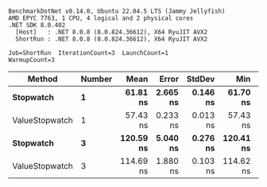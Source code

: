 ```

BenchmarkDotNet v0.14.0, Ubuntu 22.04.5 LTS (Jammy Jellyfish)
AMD EPYC 7763, 1 CPU, 4 logical and 2 physical cores
.NET SDK 8.0.402
  [Host]   : .NET 8.0.8 (8.0.824.36612), X64 RyuJIT AVX2
  ShortRun : .NET 8.0.8 (8.0.824.36612), X64 RyuJIT AVX2

Job=ShortRun  IterationCount=3  LaunchCount=1  
WarmupCount=3  

```
| Method         | Number | Mean      | Error    | StdDev   | Min       | Max       | Gen0   | Allocated |
|--------------- |------- |----------:|---------:|---------:|----------:|----------:|-------:|----------:|
| **Stopwatch**      | **1**      |  **61.81 ns** | **2.665 ns** | **0.146 ns** |  **61.70 ns** |  **61.97 ns** | **0.0005** |      **40 B** |
| ValueStopwatch | 1      |  57.43 ns | 0.233 ns | 0.013 ns |  57.43 ns |  57.45 ns |      - |         - |
| **Stopwatch**      | **3**      | **120.59 ns** | **5.040 ns** | **0.276 ns** | **120.41 ns** | **120.91 ns** | **0.0005** |      **40 B** |
| ValueStopwatch | 3      | 114.69 ns | 1.880 ns | 0.103 ns | 114.62 ns | 114.80 ns |      - |         - |

